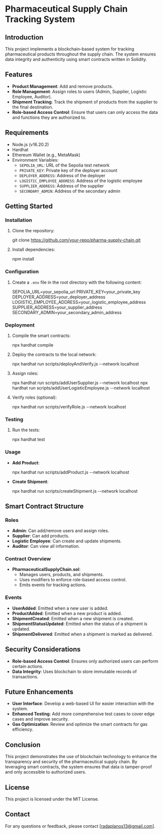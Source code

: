 # Pharmaceutical Supply Chain Tracking System

## Introduction

This project implements a blockchain-based system for tracking pharmaceutical products throughout the supply chain. The system ensures data integrity and authenticity using smart contracts written in Solidity.

## Features

- **Product Management**: Add and remove products.
- **Role Management**: Assign roles to users (Admin, Supplier, Logistic Employee, Auditor).
- **Shipment Tracking**: Track the shipment of products from the supplier to the final destination.
- **Role-based Access Control**: Ensure that users can only access the data and functions they are authorized to.

## Requirements

- Node.js (v16.20.2)
- Hardhat
- Ethereum Wallet (e.g., MetaMask)
- Environment Variables:
  - `SEPOLIA_URL`: URL of the Sepolia test network
  - `PRIVATE_KEY`: Private key of the deployer account
  - `DEPLOYER_ADDRESS`: Address of the deployer
  - `LOGISTIC_EMPLOYEE_ADDRESS`: Address of the logistic employee
  - `SUPPLIER_ADDRESS`: Address of the supplier
  - `SECONDARY_ADMIN`: Address of the secondary admin

## Getting Started

### Installation

1. Clone the repository:

   git clone https://github.com/your-repo/pharma-supply-chain.git

2. Install dependencies:

   npm install

### Configuration

1. Create a `.env` file in the root directory with the following content:

   SEPOLIA_URL=your_sepolia_url
   PRIVATE_KEY=your_private_key
   DEPLOYER_ADDRESS=your_deployer_address
   LOGISTIC_EMPLOYEE_ADDRESS=your_logistic_employee_address
   SUPPLIER_ADDRESS=your_supplier_address
   SECONDARY_ADMIN=your_secondary_admin_address

### Deployment

1. Compile the smart contracts:

   npx hardhat compile

2. Deploy the contracts to the local network:

   npx hardhat run scripts/deployAndVerify.js --network localhost

3. Assign roles:

   npx hardhat run scripts/addUserSupplier.js --network localhost
   npx hardhat run scripts/addUserLogisticEmployee.js --network localhost

4. Verify roles (optional):

   npx hardhat run scripts/verifyRole.js --network localhost

### Testing

1. Run the tests:

   npx hardhat test

### Usage

- **Add Product**:

  npx hardhat run scripts/addProduct.js --network localhost

- **Create Shipment**:

  npx hardhat run scripts/createShipment.js --network localhost

## Smart Contract Structure

### Roles

- **Admin**: Can add/remove users and assign roles.
- **Supplier**: Can add products.
- **Logistic Employee**: Can create and update shipments.
- **Auditor**: Can view all information.

### Contract Overview

- **PharmaceuticalSupplyChain.sol**:
  - Manages users, products, and shipments.
  - Uses modifiers to enforce role-based access control.
  - Emits events for tracking actions.

### Events

- **UserAdded**: Emitted when a new user is added.
- **ProductAdded**: Emitted when a new product is added.
- **ShipmentCreated**: Emitted when a new shipment is created.
- **ShipmentStatusUpdated**: Emitted when the status of a shipment is updated.
- **ShipmentDelivered**: Emitted when a shipment is marked as delivered.

## Security Considerations

- **Role-based Access Control**: Ensures only authorized users can perform certain actions.
- **Data Integrity**: Uses blockchain to store immutable records of transactions.

## Future Enhancements

- **User Interface**: Develop a web-based UI for easier interaction with the system.
- **Enhanced Testing**: Add more comprehensive test cases to cover edge cases and improve security.
- **Gas Optimization**: Review and optimize the smart contracts for gas efficiency.

## Conclusion

This project demonstrates the use of blockchain technology to enhance the transparency and security of the pharmaceutical supply chain. By leveraging smart contracts, the system ensures that data is tamper-proof and only accessible to authorized users.

## License

This project is licensed under the MIT License.

## Contact

For any questions or feedback, please contact [radaplanos13@gmail.com].
